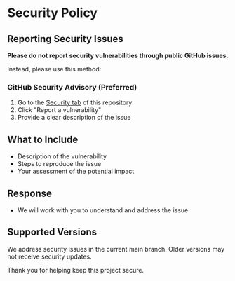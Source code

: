 # Security Policy

## Reporting Security Issues

**Please do not report security vulnerabilities through public GitHub issues.**

Instead, please use this method:

### GitHub Security Advisory (Preferred)
1. Go to the [Security tab](https://github.com/justincranford/cryptoutil/security) of this repository
2. Click "Report a vulnerability"
3. Provide a clear description of the issue

## What to Include
- Description of the vulnerability
- Steps to reproduce the issue
- Your assessment of the potential impact

## Response
- We will work with you to understand and address the issue

## Supported Versions
We address security issues in the current main branch. Older versions may not receive security updates.

Thank you for helping keep this project secure.
